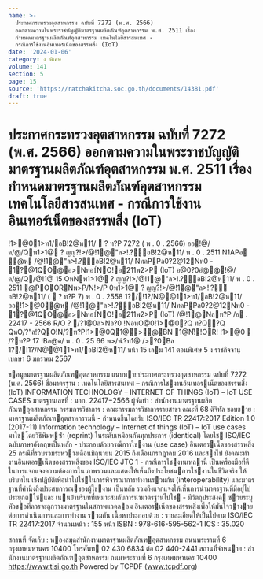 ```yaml
---
name: >-
  ประกาศกระทรวงอุตสาหกรรม ฉบับที่ 7272 (พ.ศ. 2566)
  ออกตามความในพระราชบัญญัติมาตรฐานผลิตภัณฑ์อุตสาหกรรม พ.ศ. 2511 เรื่อง
  กำหนดมาตรฐานผลิตภัณฑ์อุตสาหกรรม เทคโนโลยีสารสนเทศ -
  กรณีการใช้งานอินเทอร์เน็ตของสรรพสิ่ง (IoT)
date: '2024-01-06'
category: ง พิเศษ
volume: 141
section: 5
page: 15
source: 'https://ratchakitcha.soc.go.th/documents/14381.pdf'
draft: true
---
```


# ประกาศกระทรวงอุตสาหกรรม ฉบับที่ 7272 (พ.ศ. 2566) ออกตามความในพระราชบัญญัติมาตรฐานผลิตภัณฑ์อุตสาหกรรม พ.ศ. 2511 เรื่อง กำหนดมาตรฐานผลิตภัณฑ์อุตสาหกรรม เทคโนโลยีสารสนเทศ - กรณีการใช้งานอินเทอร์เน็ตของสรรพสิ่ง (IoT)

!1>@01>ท1/อB!2@ห11/  ? ท?P 7272 ( พ . 0 . 2566) ออ!@/ค/@/Qพ1>1@ ? ญญ?!>/@!1@"ล>!.?์อB!2@ห11/ พ . 0 . 2511 N1APอ ํ@ห /@!1@"ล>!.?์อB!2@ห11/ NทคPPล0?2@12Nท0 - 1?@1QO@อ>Nทอ1์NO!อ211พ2>P (IoT) อ@0?0อํ@@!@/ค/@/Q/@!1@ 15 OหNพ1>1@ ? ญญ?!>/@!1@"ล>!.?์อB!2@ห11/ พ . 0 . 2511 @POORNพ>P/N!>/P 0พ1>1@ ? ญญ?!>/@!1@"ล>!.?์อB!2@ห11/ (  ? ท?P 7) พ . 0 . 2558 1?/!1?/N@@11>ท1/อB!2@ห11/ออ!1>@0ํ@ห /@!1@"ล>!.?์อB!2@ห11/ NทคPPล0?2@12Nท0 - 1?@1QO@อ>Nทอ1์NO!อ211พ2>P (IoT) /@!1@Nลท?P /อ . 22417 - 2566 R/O ? /?1@0ล>Nอ?0 !NอทO@0!1>@0?Q ท?Q?Q QหO/?"ล!?QO!N/?ท?P!1>@0Q1@>@BN 1@N!็!OR! !1>@0  /?ท?P 17 !Bล@ค/ พ . 0 . 25 66 พ>/พ์.?ท1@ />?0Bล 1?/!1?/N@@11>ท1/อB!2@ห11/ หน้า 15 เลม 141 ตอนพิเศษ 5 ง ราชกิจจานุเบกษา 6 มกราคม 2567

ขอมูลมาตรฐานผลิตภัณฑอุตสาหกรรม แนบทายประกาศกระทรวงอุตสาหกรรม ฉบับที่ 7272 (พ.ศ. 2566) ชื่อมาตรฐาน : เทคโนโลยีสารสนเทศ – กรณีการใชงานอินเทอรเน็ตของสรรพสิ่ง (IoT) INFORMATION TECHNOLOGY – INTERNET OF THINGS (IoT) – IoT USE CASES มาตรฐานเลขที่ : มอก. 22417−2566 ผู้จัดทํา : สํานักงานมาตรฐานผลิตภัณฑอุตสาหกรรม กรรมการวิชาการ : คณะกรรมการวิชาการรายสาขา คณะที่ 68 ดิจิทัล ขอบขาย : มาตรฐานผลิตภัณฑอุตสาหกรรมนี้ - กําหนดขึ้นโดยรับ ISO/IEC TR 22417:2017 Edition 1.0 (2017-11) Information technology – Internet of things (IoT) – IoT use cases มาใชโดยวิธีพิมพซ้ํา (reprint) ในระดับเหมือนกันทุกประการ (identical) โดยใช ISO/IEC ฉบับภาษาอังกฤษเป็นหลัก - ประกอบด้วยกรณีการใชงาน (use case) อินเตอรเน็ตของสรรพสิ่ง 25 กรณีที่รวบรวมระหวางเดือนมิถุนายน 2015 ถึงเดือนกรกฎาคม 2016 และสงไป ยังคณะทํางานอินเตอรเน็ตของสรรพสิ่งของ ISO/IEC JTC 1 - กรณีการใชงานเหลานี้ เป็นเครื่องมือที่ดีในการแจกแจงความต้องการใน ภาพรวมและแสดงให้เห็นถึงประโยชนการใชงานในชีวิตจริง ให้บริบทใน เชิงปฏิบัติเพื่อนําไปใชในการพิจารณาการทํางานรวมกัน (interoperability) และมาตรฐานที่คํานึงถึงประสบการณของผู้ใชงาน เป็นหลัก รวมถึงแจกแจงให้เห็นการนํามาตรฐานที่มีอยู่ไปประยุกตใชและ เนนย้ําบริบทที่เหมาะสมกับการนํามาตรฐานไปใช - มีวัตถุประสงค ชวยระบุหัวขอที่ควรจะถูกวางมาตรฐานในสภาพแวดลอม อินเตอรเน็ตของสรรพสิ่งเพื่อให้มั่นใจวางายต่อการดําเนินการและการทํางาน รวมกัน เนื้อหาประกอบด้วย : รายละเอียดให้เป็นไปตาม ISO/IEC TR 22417:2017 จํานวนหน้า : 155 หน้า ISBN : 978-616-595-562-1 ICS : 35.020

สถานที่ จัดเก็บ : หองสมุดสํานักงานมาตรฐานผลิตภัณฑอุตสาหกรรม ถนนพระรามที่ 6 กรุงเทพมหานคร 10400 โทรศัพท 02 430 6834 ต่อ 02 440-2441 สถานที่จําหนาย : สํานักงานมาตรฐานผลิตภัณฑอุตสาหกรรม ถนนพระรามที่ 6 กรุงเทพมหานคร 10400 https://www.tisi.go.th Powered by TCPDF (www.tcpdf.org)
